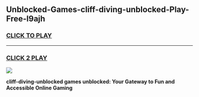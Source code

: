 
## Unblocked-Games-cliff-diving-unblocked-Play-Free-l9ajh
<h3>
<a href="https://premium76.site?title=cliff-diving-unblocked&ref=18A1">CLICK TO PLAY</a></h3>
<hr>

<h3>
<a href="https://premium76.site?title=cliff-diving-unblocked&ref=18A1">CLICK 2 PLAY</a>
  
</h3>

<a href="https://premium76.site?title=cliff-diving-unblocked&ref=18A1"><img src="https://clearcache.store/games.png"></a>


**cliff-diving-unblocked games unblocked: Your Gateway to Fun and Accessible Online Gaming**
